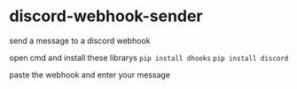 # discord-webhook-sender
send a message to a discord webhook

open cmd and install these librarys
``pip install dhooks``
``pip install discord``


paste the webhook and enter your message

